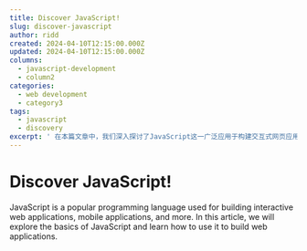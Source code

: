 ```yaml
---
title: Discover JavaScript!
slug: discover-javascript
author: ridd
created: 2024-04-10T12:15:00.000Z
updated: 2024-04-10T12:15:00.000Z
columns:
  - javascript-development
  - column2
categories:
  - web development
  - category3
tags:
  - javascript
  - discovery
excerpt: ' 在本篇文章中，我们深入探讨了JavaScript这一广泛应用于构建交互式网页应用和移动应用的流行编程语言。文章从JavaScript的基础知识入手，逐步引导读者了解如何运用这一语言来开发网页应用。通过本文的学习，读者将能够掌握JavaScript的核心概念，并开始自己的编程之旅。'
---
```


# Discover JavaScript!

JavaScript is a popular programming language used for building interactive web applications, mobile applications, and more. In this article, we will explore the basics of JavaScript and learn how to use it to build web applications.
